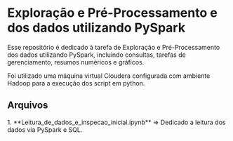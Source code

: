 # Exploração e Pré-Processamento e dos dados utilizando PySpark 

<div>
Esse repositório é dedicado à tarefa de Exploração e Pré-Processamento dos dados utilizando PySpark, incluindo consultas, tarefas de gerenciamento, resumos numéricos e gráficos.

Foi utilizado uma máquina virtual Cloudera configurada com ambiente Hadoop para a execução dos script em python.
</div>

## Arquivos

<div>
1. **Leitura_de_dados_e_inspecao_inicial.ipynb** => Dedicado a leitura dos dados via PySpark e SQL.
</div>
